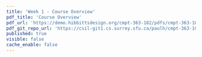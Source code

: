 ```yaml
---
title: 'Week 1 - Course Overview'
pdf_title: 'Course Overview'
pdf_url: 'https://demo.hibbittsdesign.org/cmpt-363-182/pdfs/cmpt-363-182-course-overview.pdf'
pdf_git_repo_url: 'https://csil-git1.cs.surrey.sfu.ca/paulh/cmpt-363-182-slides/blob/master/course-overview/slides.md'
published: true
visible: false
cache_enable: false
---
```


